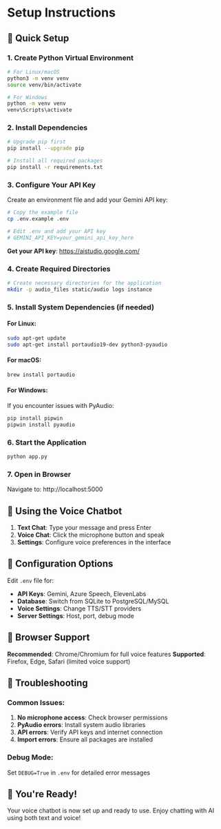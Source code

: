 # Setup Instructions

## 🎯 Quick Setup

### 1. Create Python Virtual Environment
```bash
# For Linux/macOS
python3 -m venv venv
source venv/bin/activate

# For Windows
python -m venv venv
venv\Scripts\activate
```

### 2. Install Dependencies
```bash
# Upgrade pip first
pip install --upgrade pip

# Install all required packages
pip install -r requirements.txt
```

### 3. Configure Your API Key
Create an environment file and add your Gemini API key:
```bash
# Copy the example file
cp .env.example .env

# Edit .env and add your API key
# GEMINI_API_KEY=your_gemini_api_key_here
```

**Get your API key**: https://aistudio.google.com/

### 4. Create Required Directories
```bash
# Create necessary directories for the application
mkdir -p audio_files static/audio logs instance
```

### 5. Install System Dependencies (if needed)

#### For Linux:
```bash
sudo apt-get update
sudo apt-get install portaudio19-dev python3-pyaudio
```

#### For macOS:
```bash
brew install portaudio
```

#### For Windows:
If you encounter issues with PyAudio:
```powershell
pip install pipwin
pipwin install pyaudio
```

### 6. Start the Application
```bash
python app.py
```

### 7. Open in Browser
Navigate to: http://localhost:5000

## 🎤 Using the Voice Chatbot

1. **Text Chat**: Type your message and press Enter
2. **Voice Chat**: Click the microphone button and speak
3. **Settings**: Configure voice preferences in the interface

## 🔧 Configuration Options

Edit `.env` file for:
- **API Keys**: Gemini, Azure Speech, ElevenLabs
- **Database**: Switch from SQLite to PostgreSQL/MySQL
- **Voice Settings**: Change TTS/STT providers
- **Server Settings**: Host, port, debug mode

## 📱 Browser Support

**Recommended**: Chrome/Chromium for full voice features
**Supported**: Firefox, Edge, Safari (limited voice support)

## 🐛 Troubleshooting

### Common Issues:
1. **No microphone access**: Check browser permissions
2. **PyAudio errors**: Install system audio libraries
3. **API errors**: Verify API keys and internet connection
4. **Import errors**: Ensure all packages are installed

### Debug Mode:
Set `DEBUG=True` in `.env` for detailed error messages

## 🎉 You're Ready!

Your voice chatbot is now set up and ready to use. Enjoy chatting with AI using both text and voice!
